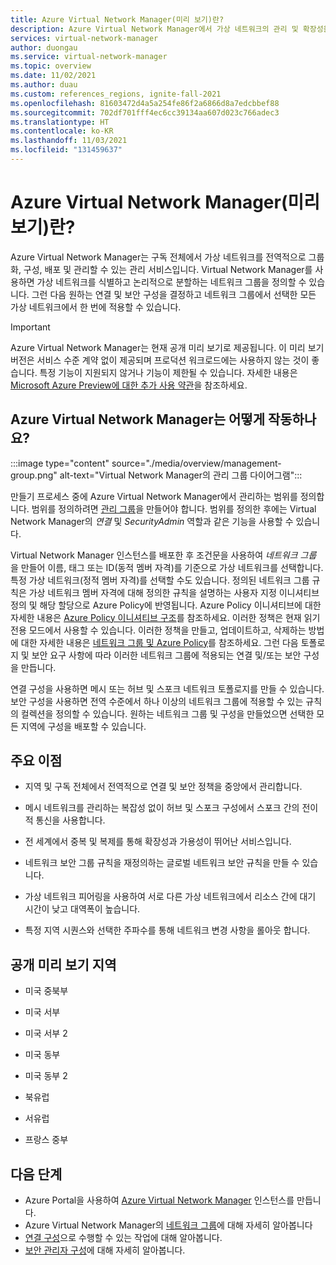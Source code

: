 ```yaml
---
title: Azure Virtual Network Manager(미리 보기)란?
description: Azure Virtual Network Manager에서 가상 네트워크의 관리 및 확장성을 간소화하는 방법을 알아봅니다.
services: virtual-network-manager
author: duongau
ms.service: virtual-network-manager
ms.topic: overview
ms.date: 11/02/2021
ms.author: duau
ms.custom: references_regions, ignite-fall-2021
ms.openlocfilehash: 81603472d4a5a254fe86f2a6866d8a7edcbbef88
ms.sourcegitcommit: 702df701fff4ec6cc39134aa607d023c766adec3
ms.translationtype: HT
ms.contentlocale: ko-KR
ms.lasthandoff: 11/03/2021
ms.locfileid: "131459637"
---
```

# <a name="what-is-azure-virtual-network-manager-preview"></a>Azure Virtual Network Manager(미리 보기)란?

Azure Virtual Network Manager는 구독 전체에서 가상 네트워크를 전역적으로 그룹화, 구성, 배포 및 관리할 수 있는 관리 서비스입니다. Virtual Network Manager를 사용하면 가상 네트워크를 식별하고 논리적으로 분할하는 네트워크 그룹을 정의할 수 있습니다. 그런 다음 원하는 연결 및 보안 구성을 결정하고 네트워크 그룹에서 선택한 모든 가상 네트워크에서 한 번에 적용할 수 있습니다. 

> [!IMPORTANT]
> Azure Virtual Network Manager는 현재 공개 미리 보기로 제공됩니다.
> 이 미리 보기 버전은 서비스 수준 계약 없이 제공되며 프로덕션 워크로드에는 사용하지 않는 것이 좋습니다. 특정 기능이 지원되지 않거나 기능이 제한될 수 있습니다.
> 자세한 내용은 [Microsoft Azure Preview에 대한 추가 사용 약관](https://azure.microsoft.com/support/legal/preview-supplemental-terms/)을 참조하세요.

## <a name="how-does-azure-virtual-network-manager-work"></a>Azure Virtual Network Manager는 어떻게 작동하나요?

:::image type="content" source="./media/overview/management-group.png" alt-text="Virtual Network Manager의 관리 그룹 다이어그램":::

만들기 프로세스 중에 Azure Virtual Network Manager에서 관리하는 범위를 정의합니다. 범위를 정의하려면 [관리 그룹](../governance/management-groups/overview.md)을 만들어야 합니다. 범위를 정의한 후에는 Virtual Network Manager의 *연결* 및 *SecurityAdmin* 역할과 같은 기능을 사용할 수 있습니다.

Virtual Network Manager 인스턴스를 배포한 후 조건문을 사용하여 *네트워크 그룹* 을 만들어 이름, 태그 또는 ID(동적 멤버 자격)를 기준으로 가상 네트워크를 선택합니다. 특정 가상 네트워크(정적 멤버 자격)를 선택할 수도 있습니다. 정의된 네트워크 그룹 규칙은 가상 네트워크 멤버 자격에 대해 정의한 규칙을 설명하는 사용자 지정 이니셔티브 정의 및 해당 할당으로 Azure Policy에 반영됩니다. Azure Policy 이니셔티브에 대한 자세한 내용은 [Azure Policy 이니셔티브 구조](../governance/policy/concepts/initiative-definition-structure.md)를 참조하세요. 이러한 정책은 현재 읽기 전용 모드에서 사용할 수 있습니다. 이러한 정책을 만들고, 업데이트하고, 삭제하는 방법에 대한 자세한 내용은 [네트워크 그룹 및 Azure Policy](concept-network-groups.md#network-group-and-azure-policy)를 참조하세요. 그런 다음 토폴로지 및 보안 요구 사항에 따라 이러한 네트워크 그룹에 적용되는 연결 및/또는 보안 구성을 만듭니다. 

연결 구성을 사용하면 메시 또는 허브 및 스포크 네트워크 토폴로지를 만들 수 있습니다. 보안 구성을 사용하면 전역 수준에서 하나 이상의 네트워크 그룹에 적용할 수 있는 규칙의 컬렉션을 정의할 수 있습니다. 원하는 네트워크 그룹 및 구성을 만들었으면 선택한 모든 지역에 구성을 배포할 수 있습니다.

## <a name="key-benefits"></a>주요 이점

* 지역 및 구독 전체에서 전역적으로 연결 및 보안 정책을 중앙에서 관리합니다.

* 메시 네트워크를 관리하는 복잡성 없이 허브 및 스포크 구성에서 스포크 간의 전이적 통신을 사용합니다.

* 전 세계에서 중복 및 복제를 통해 확장성과 가용성이 뛰어난 서비스입니다.

* 네트워크 보안 그룹 규칙을 재정의하는 글로벌 네트워크 보안 규칙을 만들 수 있습니다.

* 가상 네트워크 피어링을 사용하여 서로 다른 가상 네트워크에서 리소스 간에 대기 시간이 낮고 대역폭이 높습니다.

* 특정 지역 시퀀스와 선택한 주파수를 통해 네트워크 변경 사항을 롤아웃 합니다.

## <a name="public-preview-regions"></a>공개 미리 보기 지역

* 미국 중북부

* 미국 서부

* 미국 서부 2

* 미국 동부

* 미국 동부 2

* 북유럽

* 서유럽

* 프랑스 중부

## <a name="next-steps"></a>다음 단계

- Azure Portal을 사용하여 [Azure Virtual Network Manager](create-virtual-network-manager-portal.md) 인스턴스를 만듭니다.
- Azure Virtual Network Manager의 [네트워크 그룹](concept-network-groups.md)에 대해 자세히 알아봅니다
- [연결 구성](concept-connectivity-configuration.md)으로 수행할 수 있는 작업에 대해 알아봅니다.
- [보안 관리자 구성](concept-security-admins.md)에 대해 자세히 알아봅니다.

